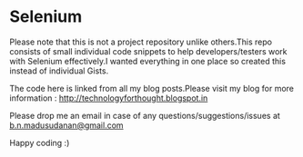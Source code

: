 Selenium
========

Please note that this is not a project repository unlike others.This repo consists of small individual code snippets to help developers/testers work with Selenium effectively.I wanted everything in one place so created this instead of individual Gists.

The code here is linked from all my blog posts.Please visit my blog for more information : http://technologyforthought.blogspot.in

Please drop me an email in case of any questions/suggestions/issues at b.n.madusudanan@gmail.com

Happy coding :)

